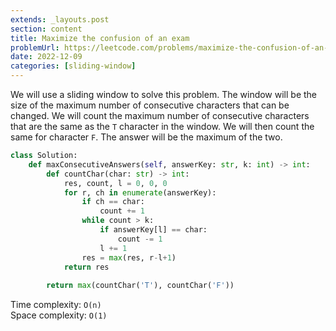 ```yaml
---
extends: _layouts.post
section: content
title: Maximize the confusion of an exam
problemUrl: https://leetcode.com/problems/maximize-the-confusion-of-an-exam/
date: 2022-12-09
categories: [sliding-window]
---
```


We will use a sliding window to solve this problem. The window will be the size of the maximum number of consecutive characters that can be changed. We will count the maximum number of consecutive characters that are the same as the `T` character in the window. We will then count the same for character `F`. The answer will be the maximum of the two.

```python
class Solution:
    def maxConsecutiveAnswers(self, answerKey: str, k: int) -> int:
        def countChar(char: str) -> int:
            res, count, l = 0, 0, 0
            for r, ch in enumerate(answerKey):
                if ch == char:
                    count += 1
                while count > k:
                    if answerKey[l] == char:
                        count -= 1
                    l += 1
                res = max(res, r-l+1)
            return res
        
        return max(countChar('T'), countChar('F'))
```

Time complexity: `O(n)` <br/>
Space complexity: `O(1)`